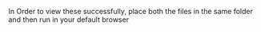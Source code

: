 In Order to view these successfully, place both the files in the same folder and then run in your default browser
